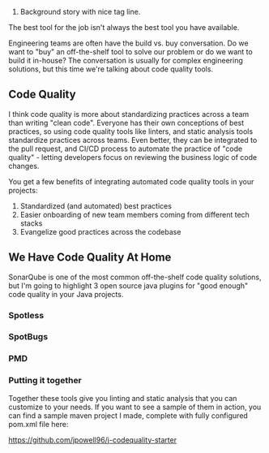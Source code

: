 
1. Background story with nice tag line.

The best tool for the job isn't always the best tool you have available.

Engineering teams are often have the build vs. buy conversation. Do we want to "buy" an off-the-shelf
tool to solve our problem or do we want to build it in-house? The conversation is usually for complex engineering solutions, but this time we're talking about code quality tools.


## Code Quality

I think code quality is more about standardizing practices across a team than writing "clean code". Everyone
has their own conceptions of best practices, so using code quality tools like linters, and static analysis tools 
standardize practices across teams. Even better, they can be integrated to the pull request, and CI/CD process
to automate the practice of "code quality" - letting developers focus on reviewing the business logic of code changes.

You get a few benefits of integrating automated code quality tools in your projects:

1. Standardized (and automated) best practices
2. Easier onboarding of new team members coming from different tech stacks
3. Evangelize good practices across the codebase

## We Have Code Quality At Home

SonarQube is one of the most common off-the-shelf code quality solutions, but I'm going to highlight 3 open source java plugins for "good enough" code quality in your Java projects.


### Spotless

### SpotBugs

### PMD


### Putting it together

Together these tools give you linting and static analysis that you can customize to your needs.
If you want to see a sample of them in action, you can find a sample maven project I made, complete with fully configured pom.xml file here:

https://github.com/jpowell96/j-codequality-starter